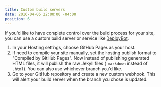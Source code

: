 ```yaml
---
title: Custom build servers
date: 2016-04-05 22:00:00 -04:00
position: 6
---
```


If you'd like to have complete control over the build process for your site, you can use a custom build server or service like [DeployBot](http://deploybot.com/).

1. In your Hosting settings, choose GitHub Pages as your host.
2. If need to compile your site manually, set the hosting publish format to "Compiled by GitHub Pages". Now instead of publishing generated HTML files, it will publish the raw Jekyll files (`.markdown` instead of `.html`). You can also use whichever branch you'd like.
3. Go to your GitHub repository and create a new custom webhook. This will alert your build server when the branch you chose is updated.
